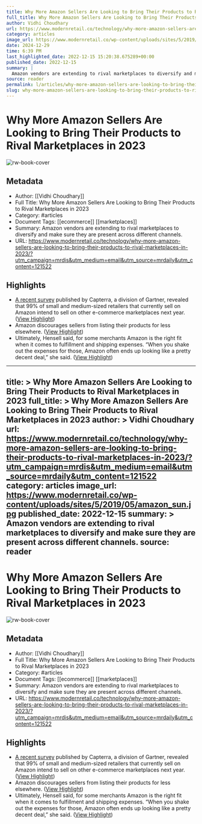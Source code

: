 ```yaml
---
title: Why More Amazon Sellers Are Looking to Bring Their Products to Rival Marketplaces in 2023
full_title: Why More Amazon Sellers Are Looking to Bring Their Products to Rival Marketplaces in 2023
author: Vidhi Choudhary
url: https://www.modernretail.co/technology/why-more-amazon-sellers-are-looking-to-bring-their-products-to-rival-marketplaces-in-2023/?utm_campaign=mrdis&utm_medium=email&utm_source=mrdaily&utm_content=121522
category: articles
image_url: https://www.modernretail.co/wp-content/uploads/sites/5/2019/05/amazon_sun.jpg
date: 2024-12-29
time: 6:39 PM
last_highlighted_date: 2022-12-15 15:20:38.675289+00:00
published_date: 2022-12-15
summary: |
  Amazon vendors are extending to rival marketplaces to diversify and make sure they are present across different channels.
source: reader
permalink: l/articles/why-more-amazon-sellers-are-looking-to-bring-their-products-to-rival-marketplaces-in-2023
slug: why-more-amazon-sellers-are-looking-to-bring-their-products-to-rival-marketplaces-in-2023
---
```

# Why More Amazon Sellers Are Looking to Bring Their Products to Rival Marketplaces in 2023

![rw-book-cover](https://www.modernretail.co/wp-content/uploads/sites/5/2019/05/amazon_sun.jpg)

## Metadata
- Author: [[Vidhi Choudhary]]
- Full Title: Why More Amazon Sellers Are Looking to Bring Their Products to Rival Marketplaces in 2023
- Category: #articles
- Document Tags: [[ecommerce]] [[marketplaces]] 
- Summary: Amazon vendors are extending to rival marketplaces to diversify and make sure they are present across different channels.
- URL: https://www.modernretail.co/technology/why-more-amazon-sellers-are-looking-to-bring-their-products-to-rival-marketplaces-in-2023/?utm_campaign=mrdis&utm_medium=email&utm_source=mrdaily&utm_content=121522

## Highlights
- [A recent survey](https://www.capterra.com/resources/amazon-holiday-fulfillment-fee/) published by Capterra, a division of Gartner, revealed that 99% of small and medium-sized retailers that currently sell on Amazon intend to sell on other e-commerce marketplaces next year. ([View Highlight](https://read.readwise.io/read/01gmb5x3e7e23ywz84wzbabm93))
- Amazon discourages sellers from listing their products for less elsewhere. ([View Highlight](https://read.readwise.io/read/01gmb5wv0rez4bmzjvme0wjw4e))
- Ultimately, Hensell said, for some merchants Amazon is the right fit when it comes to fulfillment and shipping expenses. “When you shake out the expenses for those, Amazon often ends up looking like a pretty decent deal,” she said. ([View Highlight](https://read.readwise.io/read/01gmb5z2s8ebsy83b8p7z51wfk))


---
title: >
  Why More Amazon Sellers Are Looking to Bring Their Products to Rival Marketplaces in 2023
full_title: >
  Why More Amazon Sellers Are Looking to Bring Their Products to Rival Marketplaces in 2023
author: >
  Vidhi Choudhary
url: https://www.modernretail.co/technology/why-more-amazon-sellers-are-looking-to-bring-their-products-to-rival-marketplaces-in-2023/?utm_campaign=mrdis&utm_medium=email&utm_source=mrdaily&utm_content=121522
category: articles
image_url: https://www.modernretail.co/wp-content/uploads/sites/5/2019/05/amazon_sun.jpg
published_date: 2022-12-15
summary: >
  Amazon vendors are extending to rival marketplaces to diversify and make sure they are present across different channels.
source: reader
---
# Why More Amazon Sellers Are Looking to Bring Their Products to Rival Marketplaces in 2023

![rw-book-cover](https://www.modernretail.co/wp-content/uploads/sites/5/2019/05/amazon_sun.jpg)

## Metadata
- Author: [[Vidhi Choudhary]]
- Full Title: Why More Amazon Sellers Are Looking to Bring Their Products to Rival Marketplaces in 2023
- Category: #articles
- Document Tags: [[ecommerce]] [[marketplaces]] 
- Summary: Amazon vendors are extending to rival marketplaces to diversify and make sure they are present across different channels.
- URL: https://www.modernretail.co/technology/why-more-amazon-sellers-are-looking-to-bring-their-products-to-rival-marketplaces-in-2023/?utm_campaign=mrdis&utm_medium=email&utm_source=mrdaily&utm_content=121522

## Highlights
- [A recent survey](https://www.capterra.com/resources/amazon-holiday-fulfillment-fee/) published by Capterra, a division of Gartner, revealed that 99% of small and medium-sized retailers that currently sell on Amazon intend to sell on other e-commerce marketplaces next year. ([View Highlight](https://read.readwise.io/read/01gmb5x3e7e23ywz84wzbabm93))
- Amazon discourages sellers from listing their products for less elsewhere. ([View Highlight](https://read.readwise.io/read/01gmb5wv0rez4bmzjvme0wjw4e))
- Ultimately, Hensell said, for some merchants Amazon is the right fit when it comes to fulfillment and shipping expenses. “When you shake out the expenses for those, Amazon often ends up looking like a pretty decent deal,” she said. ([View Highlight](https://read.readwise.io/read/01gmb5z2s8ebsy83b8p7z51wfk))


